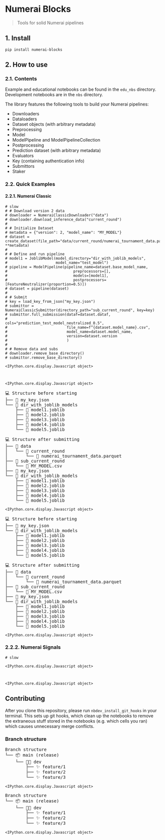 # Numerai Blocks
> Tools for solid Numerai pipelines


## 1. Install

`pip install numerai-blocks`

## 2. How to use

### 2.1. Contents

Example and educational notebooks can be found in the `edu_nbs` directory. Development notebooks are in the `nbs` directory.

The library features the following tools to build your Numerai pipelines:

- Downloaders
- Dataloaders
- Dataset objects (with arbitrary metadata)
- Preprocessing
- Model
- ModelPipeline and ModelPipelineCollection
- Postprocessing
- Prediction dataset (with arbitrary metadata)
- Evaluators
- Key (containing authentication info)
- Submittors
- Staker

### 2.2. Quick Examples

#### 2.2.1. Numerai Classic

```
# slow
# # Download version 2 data
# downloader = NumeraiClassicDownloader("data")
# downloader.download_inference_data("current_round")
#
# # Initialize Dataset
# metadata = {"version": 2, "model_name": "MY_MODEL"}
# dataset = create_dataset(file_path="data/current_round/numerai_tournament_data.parquet", **metadata)
#
# # Define and run pipeline
# model1 = JoblibModel(model_directory="dir_with_joblib_models",
#                      model_name="test_model")
# pipeline = ModelPipeline(pipeline_name=dataset.base_model_name,
#                              preprocessors=[],
#                              models=[model1],
#                              postprocessors=[FeatureNeutralizer(proportion=0.5)])
# dataset = pipeline(dataset)
#
# # Submit
# key = load_key_from_json("my_key.json")
# submittor = NumeraiClassicSubmittor(directory_path="sub_current_round", key=key)
# submittor.full_submission(dataf=dataset.dataf,
#                           cols="prediction_test_model_neutralized_0.5",
#                           file_name=f"{dataset.model_name}.csv",
#                           model_name=dataset.model_name,
#                           version=dataset.version
#                           )
#
# # Remove data and subs
# downloader.remove_base_directory()
# submittor.remove_base_directory()
```


    <IPython.core.display.Javascript object>



    <IPython.core.display.Javascript object>



<pre style="white-space:pre;overflow-x:auto;line-height:normal;font-family:Menlo,'DejaVu Sans Mono',consolas,'Courier New',monospace">💻 Structure before starting                                                                        
<span style="color: #808080; text-decoration-color: #808080">┣━━ </span>📄 my_key.json                                                                                  
<span style="color: #808080; text-decoration-color: #808080">┗━━ </span>📁 dir_with_joblib_models                                                                       
<span style="color: #808080; text-decoration-color: #808080">    ┣━━ </span>📄 model1.joblib                                                                            
<span style="color: #808080; text-decoration-color: #808080">    ┣━━ </span>📄 model2.joblib                                                                            
<span style="color: #808080; text-decoration-color: #808080">    ┣━━ </span>📄 model3.joblib                                                                            
<span style="color: #808080; text-decoration-color: #808080">    ┣━━ </span>📄 model4.joblib                                                                            
<span style="color: #808080; text-decoration-color: #808080">    ┗━━ </span>📄 model5.joblib                                                                            
</pre>




<pre style="white-space:pre;overflow-x:auto;line-height:normal;font-family:Menlo,'DejaVu Sans Mono',consolas,'Courier New',monospace">💻 Structure after submitting                                                                       
<span style="color: #808080; text-decoration-color: #808080">┣━━ </span>📁 data                                                                                         
<span style="color: #808080; text-decoration-color: #808080">┃   ┗━━ </span>📁 current_round                                                                            
<span style="color: #808080; text-decoration-color: #808080">┃       ┗━━ </span>📄 numerai_tournament_data.parquet                                                      
<span style="color: #808080; text-decoration-color: #808080">┣━━ </span>📁 sub_current_round                                                                            
<span style="color: #808080; text-decoration-color: #808080">┃   ┗━━ </span>📄 MY_MODEL.csv                                                                             
<span style="color: #808080; text-decoration-color: #808080">┣━━ </span>📄 my_key.json                                                                                  
<span style="color: #808080; text-decoration-color: #808080">┗━━ </span>📁 dir_with_joblib_models                                                                       
<span style="color: #808080; text-decoration-color: #808080">    ┣━━ </span>📄 model1.joblib                                                                            
<span style="color: #808080; text-decoration-color: #808080">    ┣━━ </span>📄 model2.joblib                                                                            
<span style="color: #808080; text-decoration-color: #808080">    ┣━━ </span>📄 model3.joblib                                                                            
<span style="color: #808080; text-decoration-color: #808080">    ┣━━ </span>📄 model4.joblib                                                                            
<span style="color: #808080; text-decoration-color: #808080">    ┗━━ </span>📄 model5.joblib                                                                            
</pre>




    <IPython.core.display.Javascript object>



<pre style="white-space:pre;overflow-x:auto;line-height:normal;font-family:Menlo,'DejaVu Sans Mono',consolas,'Courier New',monospace">💻 Structure before starting                                                                        
<span style="color: #808080; text-decoration-color: #808080">┣━━ </span>📄 my_key.json                                                                                  
<span style="color: #808080; text-decoration-color: #808080">┗━━ </span>📁 dir_with_joblib_models                                                                       
<span style="color: #808080; text-decoration-color: #808080">    ┣━━ </span>📄 model1.joblib                                                                            
<span style="color: #808080; text-decoration-color: #808080">    ┣━━ </span>📄 model2.joblib                                                                            
<span style="color: #808080; text-decoration-color: #808080">    ┣━━ </span>📄 model3.joblib                                                                            
<span style="color: #808080; text-decoration-color: #808080">    ┣━━ </span>📄 model4.joblib                                                                            
<span style="color: #808080; text-decoration-color: #808080">    ┗━━ </span>📄 model5.joblib                                                                            
</pre>




<pre style="white-space:pre;overflow-x:auto;line-height:normal;font-family:Menlo,'DejaVu Sans Mono',consolas,'Courier New',monospace">💻 Structure after submitting                                                                       
<span style="color: #808080; text-decoration-color: #808080">┣━━ </span>📁 data                                                                                         
<span style="color: #808080; text-decoration-color: #808080">┃   ┗━━ </span>📁 current_round                                                                            
<span style="color: #808080; text-decoration-color: #808080">┃       ┗━━ </span>📄 numerai_tournament_data.parquet                                                      
<span style="color: #808080; text-decoration-color: #808080">┣━━ </span>📁 sub_current_round                                                                            
<span style="color: #808080; text-decoration-color: #808080">┃   ┗━━ </span>📄 MY_MODEL.csv                                                                             
<span style="color: #808080; text-decoration-color: #808080">┣━━ </span>📄 my_key.json                                                                                  
<span style="color: #808080; text-decoration-color: #808080">┗━━ </span>📁 dir_with_joblib_models                                                                       
<span style="color: #808080; text-decoration-color: #808080">    ┣━━ </span>📄 model1.joblib                                                                            
<span style="color: #808080; text-decoration-color: #808080">    ┣━━ </span>📄 model2.joblib                                                                            
<span style="color: #808080; text-decoration-color: #808080">    ┣━━ </span>📄 model3.joblib                                                                            
<span style="color: #808080; text-decoration-color: #808080">    ┣━━ </span>📄 model4.joblib                                                                            
<span style="color: #808080; text-decoration-color: #808080">    ┗━━ </span>📄 model5.joblib                                                                            
</pre>




    <IPython.core.display.Javascript object>


### 2.2.2. Numerai Signals

```
# slow
```


    <IPython.core.display.Javascript object>



    <IPython.core.display.Javascript object>


## Contributing

After you clone this repository, please run `nbdev_install_git_hooks` in your terminal. This sets up git hooks, which clean up the notebooks to remove the extraneous stuff stored in the notebooks (e.g. which cells you ran) which causes unnecessary merge conflicts.

### Branch structure



<pre style="white-space:pre;overflow-x:auto;line-height:normal;font-family:Menlo,'DejaVu Sans Mono',consolas,'Courier New',monospace">Branch structure                                                                                    
<span style="color: #808080; text-decoration-color: #808080">┗━━ </span>📦 main (release)                                                                               
<span style="color: #808080; text-decoration-color: #808080">    ┗━━ </span>👨‍💻 dev                                                                                    
<span style="color: #808080; text-decoration-color: #808080">        ┣━━ </span>✨ feature/1                                                                            
<span style="color: #808080; text-decoration-color: #808080">        ┣━━ </span>✨ feature/2                                                                            
<span style="color: #808080; text-decoration-color: #808080">        ┗━━ </span>✨ feature/3                                                                            
</pre>




    <IPython.core.display.Javascript object>



<pre style="white-space:pre;overflow-x:auto;line-height:normal;font-family:Menlo,'DejaVu Sans Mono',consolas,'Courier New',monospace">Branch structure                                                                                    
<span style="color: #808080; text-decoration-color: #808080">┗━━ </span>📦 main (release)                                                                               
<span style="color: #808080; text-decoration-color: #808080">    ┗━━ </span>👨‍💻 dev                                                                                    
<span style="color: #808080; text-decoration-color: #808080">        ┣━━ </span>✨ feature/1                                                                            
<span style="color: #808080; text-decoration-color: #808080">        ┣━━ </span>✨ feature/2                                                                            
<span style="color: #808080; text-decoration-color: #808080">        ┗━━ </span>✨ feature/3                                                                            
</pre>




    <IPython.core.display.Javascript object>

